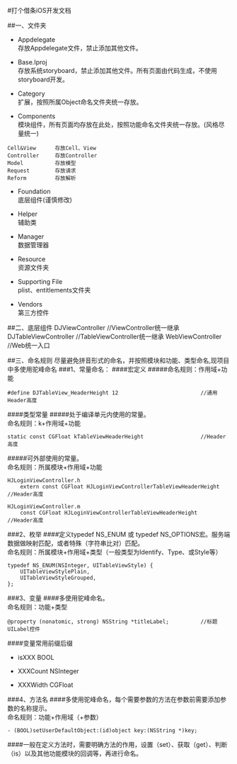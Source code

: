#打个借条iOS开发文档

##一、文件夹

* Appdelegate<br>
存放Appdelegate文件，禁止添加其他文件。

* Base.Iproj<br>
存放系统storyboard，禁止添加其他文件。所有页面由代码生成，不使用storyboard开发。

* Category<br>
扩展，按照所属Object命名文件夹统一存放。

* Components<br>
模块组件，所有页面均存放在此处，按照功能命名文件夹统一存放。(风格尽量统一)<br>
<pre><code>Cell&View      存放Cell、View
Controller     存放Controller
Model          存放模型
Request        存放请求
Reform         存放解析
</code></pre>

* Foundation<br>
底层组件(谨慎修改)<br>

* Helper<br>
辅助类<br>

* Manager<br>
数据管理器<br>

* Resource<br>
资源文件夹<br>

* Supporting File<br>
plist、entitlements文件夹<br>

* Vendors<br>
第三方控件<br>

##二、底层组件
    DJViewController        //ViewController统一继承
    DJTableViewController   //TableViewController统一继承
    WebViewController       //Web统一入口

##三、命名规则
尽量避免拼音形式的命名，并按照模块和功能、类型命名,现项目中多使用驼峰命名
###1、常量命名：
####宏定义
#####命名规则：作用域+功能
<pre><code>#define DJTableView_HeaderHeight 12                          //通用Header高度
</code></pre>
####类型常量
#####处于编译单元内使用的常量。<br>命名规则：k+作用域+功能
<pre><code>static const CGFloat kTableViewHeaderHeight                  //Header高度
</code></pre>
#####可外部使用的常量。<br>命名规则：所属模块+作用域+功能
<pre><code>HJLoginViewController.h
    extern const CGFloat HJLoginViewControllerTableViewHeaderHeight //Header高度
</code></pre>
<pre><code>HJLoginViewController.m
    const CGFloat HJLoginViewControllerTableViewHeaderHeight        //Header高度
</code></pre>
###2、枚举
####定义typedef NS_ENUM 或 typedef NS_OPTIONS宏。服务端数据做映射匹配，或者特殊（字符串比对）匹配。<br>命名规则：所属模块+作用域+类型（一般类型为Identify、Type、或Style等）
<pre><code>typedef NS_ENUM(NSInteger, UITableViewStyle) {
    UITableViewStylePlain,
    UITableViewStyleGrouped,
};
</code></pre>
###3、变量
####多使用驼峰命名。<br>命名规则：功能+类型
<pre><code>@property (nonatomic, strong) NSString *titleLabel;          //标题UILabel控件
</code></pre>
####变量常用前缀后缀<br>

* isXXX         BOOL

* XXXCount      NSInteger

* XXXWidth      CGFloat

###4、方法名
####多使用驼峰命名，每个需要参数的方法在参数前需要添加参数的名称提示。<br>命名规则：功能+作用域（+参数）
<pre><code>- (BOOL)setUserDefaultObject:(id)object key:(NSString *)key;
</code></pre>
####一般在定义方法时，需要明确方法的作用，设置（set）、获取（get）、判断（is）以及其他功能模块的回调等，再进行命名。
